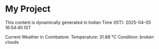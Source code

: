# My Project

This content is dynamically generated in Indian Time (IST): 2025-04-05 16:54:40 IST


Current Weather in Coimbatore:
Temperature: 31.88 °C
Condition: broken clouds
